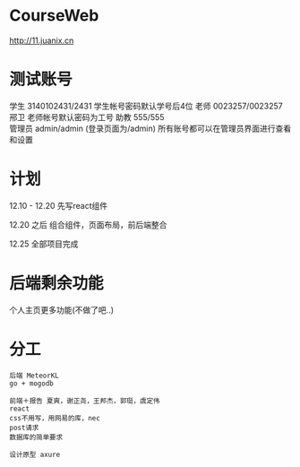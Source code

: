 # CourseWeb
http://11.juanix.cn

# 测试账号  
学生  3140102431/2431  学生帐号密码默认学号后4位
老师  0023257/0023257  郉卫  老师帐号默认密码为工号
助教  555/555  
管理员 admin/admin (登录页面为/admin)
所有账号都可以在管理员界面进行查看和设置

# 计划  
12.10 - 12.20 先写react组件  
  
12.20 之后 组合组件，页面布局，前后端整合  
  
12.25 全部项目完成  

# 后端剩余功能  
个人主页更多功能(不做了吧..)

# 分工  
```
后端 MeteorKL  
go + mogodb  
  
前端＋报告 夏爽，谢正尧，王邦杰，郭珽，虞定伟  
react  
css不用写，用网易的库，nec  
post请求  
数据库的简单要求  
  
设计原型 axure  
```